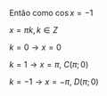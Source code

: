 Então como $\cos{x}=-1$

$x = \pi k, k \in Z$

$k=0 \rightarrow x=0$

$k=1 \rightarrow x=\pi$, $C(\pi;0)$

$k=-1 \rightarrow x=-\pi$, $D(\pi;0)$